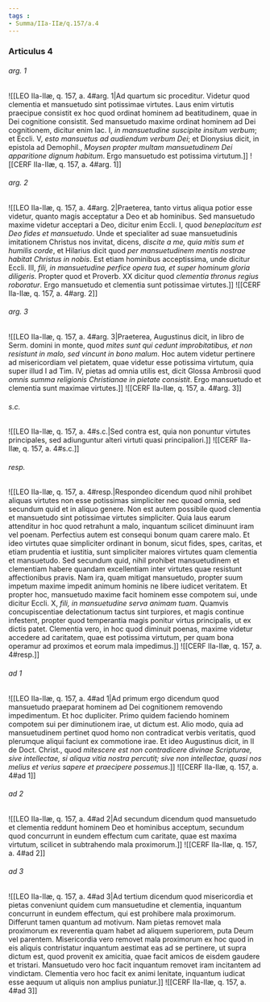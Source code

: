 ```yaml
---
tags : 
- Summa/IIa-IIæ/q.157/a.4
---
```


### Articulus 4

###### arg. 1
![[LEO IIa-IIæ, q. 157, a. 4#arg. 1|Ad quartum sic proceditur. Videtur quod clementia et mansuetudo sint potissimae virtutes. Laus enim virtutis praecipue consistit ex hoc quod ordinat hominem ad beatitudinem, quae in Dei cognitione consistit. Sed mansuetudo maxime ordinat hominem ad Dei cognitionem, dicitur enim Iac. I, *in mansuetudine suscipite insitum verbum*; et Eccli. V, *esto mansuetus ad audiendum verbum Dei*; et Dionysius dicit, in epistola ad Demophil., *Moysen propter multam mansuetudinem Dei apparitione dignum habitum*. Ergo mansuetudo est potissima virtutum.]]
![[CERF IIa-IIæ, q. 157, a. 4#arg. 1]]

###### arg. 2
![[LEO IIa-IIæ, q. 157, a. 4#arg. 2|Praeterea, tanto virtus aliqua potior esse videtur, quanto magis acceptatur a Deo et ab hominibus. Sed mansuetudo maxime videtur acceptari a Deo, dicitur enim Eccli. I, quod *beneplacitum est Deo fides et mansuetudo*. Unde et specialiter ad suae mansuetudinis imitationem Christus nos invitat, dicens, *discite a me, quia mitis sum et humilis corde*, et Hilarius dicit quod *per mansuetudinem mentis nostrae habitat Christus in nobis*. Est etiam hominibus acceptissima, unde dicitur Eccli. III, *fili, in mansuetudine perfice opera tua, et super hominum gloria diligeris*. Propter quod et Proverb. XX dicitur quod *clementia thronus regius roboratur*. Ergo mansuetudo et clementia sunt potissimae virtutes.]]
![[CERF IIa-IIæ, q. 157, a. 4#arg. 2]]

###### arg. 3
![[LEO IIa-IIæ, q. 157, a. 4#arg. 3|Praeterea, Augustinus dicit, in libro de Serm. domini in monte, quod *mites sunt qui cedunt improbitatibus, et non resistunt in malo, sed vincunt in bono malum*. Hoc autem videtur pertinere ad misericordiam vel pietatem, quae videtur esse potissima virtutum, quia super illud I ad Tim. IV, pietas ad omnia utilis est, dicit Glossa Ambrosii quod *omnis summa religionis Christianae in pietate consistit*. Ergo mansuetudo et clementia sunt maximae virtutes.]]
![[CERF IIa-IIæ, q. 157, a. 4#arg. 3]]

###### s.c.
![[LEO IIa-IIæ, q. 157, a. 4#s.c.|Sed contra est, quia non ponuntur virtutes principales, sed adiunguntur alteri virtuti quasi principaliori.]]
![[CERF IIa-IIæ, q. 157, a. 4#s.c.]]

###### resp.
![[LEO IIa-IIæ, q. 157, a. 4#resp.|Respondeo dicendum quod nihil prohibet aliquas virtutes non esse potissimas simpliciter nec quoad omnia, sed secundum quid et in aliquo genere. Non est autem possibile quod clementia et mansuetudo sint potissimae virtutes simpliciter. Quia laus earum attenditur in hoc quod retrahunt a malo, inquantum scilicet diminuunt iram vel poenam. Perfectius autem est consequi bonum quam carere malo. Et ideo virtutes quae simpliciter ordinant in bonum, sicut fides, spes, caritas, et etiam prudentia et iustitia, sunt simpliciter maiores virtutes quam clementia et mansuetudo. Sed secundum quid, nihil prohibet mansuetudinem et clementiam habere quandam excellentiam inter virtutes quae resistunt affectionibus pravis. Nam ira, quam mitigat mansuetudo, propter suum impetum maxime impedit animum hominis ne libere iudicet veritatem. Et propter hoc, mansuetudo maxime facit hominem esse compotem sui, unde dicitur Eccli. X, *fili, in mansuetudine serva animam tuam*. Quamvis concupiscentiae delectationum tactus sint turpiores, et magis continue infestent, propter quod temperantia magis ponitur virtus principalis, ut ex dictis patet. Clementia vero, in hoc quod diminuit poenas, maxime videtur accedere ad caritatem, quae est potissima virtutum, per quam bona operamur ad proximos et eorum mala impedimus.]]
![[CERF IIa-IIæ, q. 157, a. 4#resp.]]

###### ad 1
![[LEO IIa-IIæ, q. 157, a. 4#ad 1|Ad primum ergo dicendum quod mansuetudo praeparat hominem ad Dei cognitionem removendo impedimentum. Et hoc dupliciter. Primo quidem faciendo hominem compotem sui per diminutionem irae, ut dictum est. Alio modo, quia ad mansuetudinem pertinet quod homo non contradicat verbis veritatis, quod plerumque aliqui faciunt ex commotione irae. Et ideo Augustinus dicit, in II de Doct. Christ., quod *mitescere est non contradicere divinae Scripturae, sive intellectae, si aliqua vitia nostra percutit; sive non intellectae, quasi nos melius et verius sapere et praecipere possemus*.]]
![[CERF IIa-IIæ, q. 157, a. 4#ad 1]]

###### ad 2
![[LEO IIa-IIæ, q. 157, a. 4#ad 2|Ad secundum dicendum quod mansuetudo et clementia reddunt hominem Deo et hominibus acceptum, secundum quod concurrunt in eundem effectum cum caritate, quae est maxima virtutum, scilicet in subtrahendo mala proximorum.]]
![[CERF IIa-IIæ, q. 157, a. 4#ad 2]]

###### ad 3
![[LEO IIa-IIæ, q. 157, a. 4#ad 3|Ad tertium dicendum quod misericordia et pietas conveniunt quidem cum mansuetudine et clementia, inquantum concurrunt in eundem effectum, qui est prohibere mala proximorum. Differunt tamen quantum ad motivum. Nam pietas removet mala proximorum ex reverentia quam habet ad aliquem superiorem, puta Deum vel parentem. Misericordia vero removet mala proximorum ex hoc quod in eis aliquis contristatur inquantum aestimat eas ad se pertinere, ut supra dictum est, quod provenit ex amicitia, quae facit amicos de eisdem gaudere et tristari. Mansuetudo vero hoc facit inquantum removet iram incitantem ad vindictam. Clementia vero hoc facit ex animi lenitate, inquantum iudicat esse aequum ut aliquis non amplius puniatur.]]
![[CERF IIa-IIæ, q. 157, a. 4#ad 3]]

